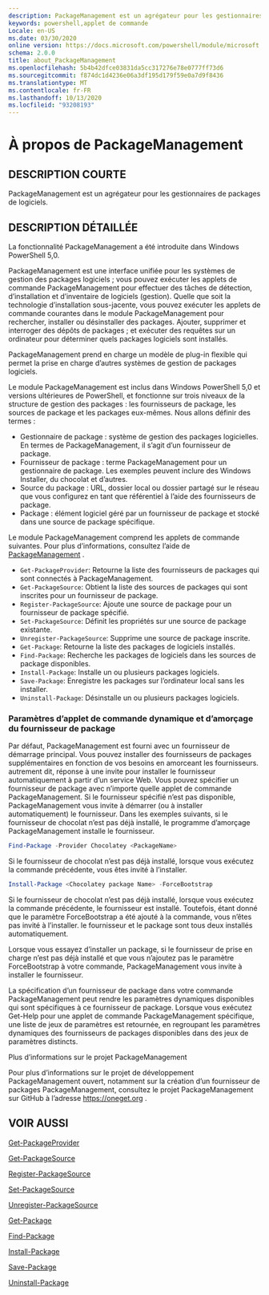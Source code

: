 ```yaml
---
description: PackageManagement est un agrégateur pour les gestionnaires de packages de logiciels.
keywords: powershell,applet de commande
Locale: en-US
ms.date: 03/30/2020
online version: https://docs.microsoft.com/powershell/module/microsoft.powershell.core/about/about_packagemanagement?view=powershell-7&WT.mc_id=ps-gethelp
schema: 2.0.0
title: about_PackageManagement
ms.openlocfilehash: 5b4b42dfce03831da5cc317276e78e0777ff73d6
ms.sourcegitcommit: f874dc1d4236e06a3df195d179f59e0a7d9f8436
ms.translationtype: MT
ms.contentlocale: fr-FR
ms.lasthandoff: 10/13/2020
ms.locfileid: "93208193"
---
```

# <a name="about-packagemanagement"></a>À propos de PackageManagement

## <a name="short-description"></a>DESCRIPTION COURTE
PackageManagement est un agrégateur pour les gestionnaires de packages de logiciels.

## <a name="long-description"></a>DESCRIPTION DÉTAILLÉE

La fonctionnalité PackageManagement a été introduite dans Windows PowerShell 5,0.

PackageManagement est une interface unifiée pour les systèmes de gestion des packages logiciels ; vous pouvez exécuter les applets de commande PackageManagement pour effectuer des tâches de détection, d’installation et d’inventaire de logiciels (gestion). Quelle que soit la technologie d’installation sous-jacente, vous pouvez exécuter les applets de commande courantes dans le module PackageManagement pour rechercher, installer ou désinstaller des packages. Ajouter, supprimer et interroger des dépôts de packages ; et exécuter des requêtes sur un ordinateur pour déterminer quels packages logiciels sont installés.

PackageManagement prend en charge un modèle de plug-in flexible qui permet la prise en charge d’autres systèmes de gestion de packages logiciels.

Le module PackageManagement est inclus dans Windows PowerShell 5,0 et versions ultérieures de PowerShell, et fonctionne sur trois niveaux de la structure de gestion des packages : les fournisseurs de package, les sources de package et les packages eux-mêmes. Nous allons définir des termes :

- Gestionnaire de package : système de gestion des packages logicielles. En termes de PackageManagement, il s’agit d’un fournisseur de package.
- Fournisseur de package : terme PackageManagement pour un gestionnaire de package. Les exemples peuvent inclure des Windows Installer, du chocolat et d’autres.
- Source du package : URL, dossier local ou dossier partagé sur le réseau que vous configurez en tant que référentiel à l’aide des fournisseurs de package.
- Package : élément logiciel géré par un fournisseur de package et stocké dans une source de package spécifique.

Le module PackageManagement comprend les applets de commande suivantes. Pour plus d’informations, consultez l’aide de [PackageManagement](/powershell/module/packagemanagement) .

- `Get-PackageProvider`: Retourne la liste des fournisseurs de packages qui sont connectés à PackageManagement.
- `Get-PackageSource`: Obtient la liste des sources de packages qui sont inscrites pour un fournisseur de package.
- `Register-PackageSource`: Ajoute une source de package pour un fournisseur de package spécifié.
- `Set-PackageSource`: Définit les propriétés sur une source de package existante.
- `Unregister-PackageSource`: Supprime une source de package inscrite.
- `Get-Package`: Retourne la liste des packages de logiciels installés.
- `Find-Package`: Recherche les packages de logiciels dans les sources de package disponibles.
- `Install-Package`: Installe un ou plusieurs packages logiciels.
- `Save-Package`: Enregistre les packages sur l’ordinateur local sans les installer.
- `Uninstall-Package`: Désinstalle un ou plusieurs packages logiciels.

### <a name="package-provider-bootstrapping-and-dynamic-cmdlet-parameters"></a>Paramètres d’applet de commande dynamique et d’amorçage du fournisseur de package

Par défaut, PackageManagement est fourni avec un fournisseur de démarrage principal. Vous pouvez installer des fournisseurs de packages supplémentaires en fonction de vos besoins en amorceant les fournisseurs. autrement dit, réponse à une invite pour installer le fournisseur automatiquement à partir d’un service Web. Vous pouvez spécifier un fournisseur de package avec n’importe quelle applet de commande PackageManagement. Si le fournisseur spécifié n’est pas disponible, PackageManagement vous invite à démarrer (ou à installer automatiquement) le fournisseur. Dans les exemples suivants, si le fournisseur de chocolat n’est pas déjà installé, le programme d’amorçage PackageManagement installe le fournisseur.

```powershell
Find-Package -Provider Chocolatey <PackageName>
```

Si le fournisseur de chocolat n’est pas déjà installé, lorsque vous exécutez la commande précédente, vous êtes invité à l’installer.

```powershell
Install-Package <Chocolatey package Name> -ForceBootstrap
```

Si le fournisseur de chocolat n’est pas déjà installé, lorsque vous exécutez la commande précédente, le fournisseur est installé. Toutefois, étant donné que le paramètre ForceBootstrap a été ajouté à la commande, vous n’êtes pas invité à l’installer. le fournisseur et le package sont tous deux installés automatiquement.

Lorsque vous essayez d’installer un package, si le fournisseur de prise en charge n’est pas déjà installé et que vous n’ajoutez pas le paramètre ForceBootstrap à votre commande, PackageManagement vous invite à installer le fournisseur.

La spécification d’un fournisseur de package dans votre commande PackageManagement peut rendre les paramètres dynamiques disponibles qui sont spécifiques à ce fournisseur de package. Lorsque vous exécutez Get-Help pour une applet de commande PackageManagement spécifique, une liste de jeux de paramètres est retournée, en regroupant les paramètres dynamiques des fournisseurs de packages disponibles dans des jeux de paramètres distincts.

Plus d’informations sur le projet PackageManagement

Pour plus d’informations sur le projet de développement PackageManagement ouvert, notamment sur la création d’un fournisseur de packages PackageManagement, consultez le projet PackageManagement sur GitHub à l’adresse https://oneget.org .

## <a name="see-also"></a>VOIR AUSSI

[Get-PackageProvider](xref:PackageManagement.Get-PackageProvider)

[Get-PackageSource](xref:PackageManagement.Get-PackageSource)

[Register-PackageSource](xref:PackageManagement.Register-PackageSource)

[Set-PackageSource](xref:PackageManagement.Set-PackageSource)

[Unregister-PackageSource](xref:PackageManagement.Unregister-PackageSource)

[Get-Package](xref:PackageManagement.Get-Package)

[Find-Package](xref:PackageManagement.Find-Package)

[Install-Package](xref:PackageManagement.Install-Package)

[Save-Package](xref:PackageManagement.Save-Package)

[Uninstall-Package](xref:PackageManagement.Uninstall-Package)
